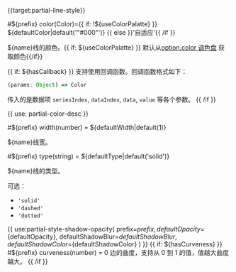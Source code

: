 {{target:partial-line-style}}

#${prefix} color(Color)={{ if: !${useColorPalatte} }} ${defaultColor|default('"#000"')} {{ else }}'自适应'{{ /if }}

<ExampleUIControlColor />

${name}线的颜色。{{ if: ${useColorPalatte} }} 默认从[option.color 调色盘](~color) 获取颜色{{/if}}

{{ if: ${hasCallback} }}
支持使用回调函数。回调函数格式如下：
```js
(params: Object) => Color
```
传入的是数据项 `seriesIndex`, `dataIndex`, `data`, `value` 等各个参数。
{{ /if }}

{{ use: partial-color-desc }}

#${prefix} width(number) = ${defaultWidth|default(1)}

<ExampleUIControlNumber value="${defaultWidth|default(1)}" min="0" step="0.5" />

${name}线宽。

#${prefix} type(string) = ${defaultType|default('solid')}

<ExampleUIControlEnum default="solid" options="solid,dashed,dotted" />

${name}线的类型。

可选：
+ `'solid'`
+ `'dashed'`
+ `'dotted'`

{{ use:partial-style-shadow-opacity(
    prefix=${prefix},
    defaultOpacity=${defaultOpacity},
    defaultShadowBlur=${defaultShadowBlur},
    defaultShadowColor=${defaultShadowColor}
) }}
{{ if: ${hasCurveness} }}
#${prefix} curveness(number) = 0
边的曲度，支持从 0 到 1 的值，值越大曲度越大。
{{ /if }}
